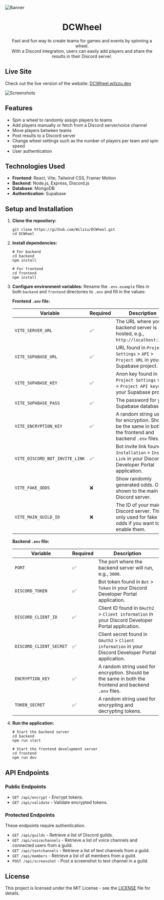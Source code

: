 ![Banner](https://i.imgur.com/4BemzGb.png)

<h1 align="center">DCWheel</h1>

<p align="center">Fast and fun way to create teams for games and events by spinning a wheel.</br>With a Discord integration, users can easily add players and share the results in their Discord server.</p>

## Live Site

Check out the live version of the website:
[DCWheel.wilzzu.dev](https://dcwheel.wilzzu.dev/)

![Screenshots](https://i.imgur.com/HTVB5s2.png)

## Features

- Spin a wheel to randomly assign players to teams
- Add players manually or fetch from a Discord server/voice channel
- Move players between teams
- Post results to a Discord server
- Change wheel settings such as the number of players per team and spin speed
- User authentication

## Technologies Used

- **Frontend**: React, Vite, Tailwind CSS, Framer Motion
- **Backend**: Node.js, Express, Discord.js
- **Database**: MongoDB
- **Authentication**: Supabase

## Setup and Installation

1. **Clone the repository:**

   ```
   git clone https://github.com/Wilzzu/DCWheel.git
   cd DCWheel
   ```

2. **Install dependencies:**

   ```
   # For backend
   cd backend
   npm install

   # For frontend
   cd frontend
   npm install
   ```

3. **Configure environment variables:**
   Rename the `.env.example` files in both `backend` and `frontend` directories to `.env` and fill in the values:

   **Frontend `.env` file:**

   | Variable                       | Required | Description                                                                                            |
   | ------------------------------ | -------- | ------------------------------------------------------------------------------------------------------ |
   | `VITE_SERVER_URL`              | ✅       | The URL where your backend server is hosted, e.g., `http://localhost:3000`.                            |
   | `VITE_SUPABASE_URL`            | ✅       | URL found in `Project Settings` > `API` > `Project URL` in your Supabase project.                      |
   | `VITE_SUPABASE_KEY`            | ✅       | Anon key found in `Project Settings` > `API` > `Project API keys` in your Supabase project.            |
   | `VITE_SUPABASE_PASS`           | ✅       | The password for your Supabase database.                                                               |
   | `VITE_ENCRYPTION_KEY`          | ✅       | A random string used for encryption. Should be the same in both the frontend and backend `.env` files. |
   | `VITE_DISCORD_BOT_INVITE_LINK` | ✅       | Bot invite link found in `Installation` > `Install Link` in your Discord Developer Portal application. |
   | `VITE_FAKE_ODDS`               | ❌       | Show randomly generated odds. Only shown to the main Discord server.                                   |
   | `VITE_MAIN_GUILD_ID`           | ❌       | The ID of your main Discord server. This is only used for fake odds if you want to enable them.        |

   **Backend `.env` file:**

   | Variable                | Required | Description                                                                                            |
   | ----------------------- | -------- | ------------------------------------------------------------------------------------------------------ |
   | `PORT`                  | ✅       | The port where the backend server will run, e.g., `3000`.                                              |
   | `DISCORD_TOKEN`         | ✅       | Bot token found in `Bot` > `Token` in your Discord Developer Portal application.                       |
   | `DISCORD_CLIENT_ID`     | ✅       | Client ID found in `OAuth2` > `Client information` in your Discord Developer Portal application.       |
   | `DISCORD_CLIENT_SECRET` | ✅       | Client secret found in `OAuth2` > `Client information` in your Discord Developer Portal application.   |
   | `ENCRYPTION_KEY`        | ✅       | A random string used for encryption. Should be the same in both the frontend and backend `.env` files. |
   | `TOKEN_SECRET`          | ✅       | A random string used for encrypting and decrypting tokens.                                             |

4. **Run the application:**

   ```
   # Start the backend server
   cd backend
   npm run start

   # Start the frontend development server
   cd frontend
   npm run dev
   ```

## API Endpoints

### Public Endpoints

- `GET /api/encrypt` - Encrypt tokens.
- `GET /api/validate` - Validate encrypted tokens.

### Protected Endpoints

These endpoints require authentication.

- `GET /api/guilds` - Retrieve a list of Discord guilds.
- `GET /api/voicechannels` - Retrieve a list of voice channels and connected users from a guild.
- `GET /api/textchannels` - Retrieve a list of text channels from a guild.
- `GET /api/members` - Retrieve a list of all members from a guild.
- `POST /api/screenshot` - Post a screenshot to text channel in a guild.

## License

This project is licensed under the MIT License - see the [LICENSE](LICENSE) file for details.
